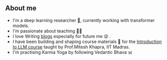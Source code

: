 ## About me 
- I'm a deep learning researcher 🔭, currently working with transformer models.
- I'm passionate about teaching 👨‍🏫
- I love Writing [blogs](https://arunprakash-a.github.io/) especially for future me 😜 . 
- I have been building and shaping course materials 📝 for the [Introduction to LLM course](https://iitm-pod.slides.com/arunprakash_ai/decks/llms) taught by Prof.Mitesh Khapra, IIT Madras.
- I'm practising Karma Yoga by following Vedantic Bhava 🕉️

